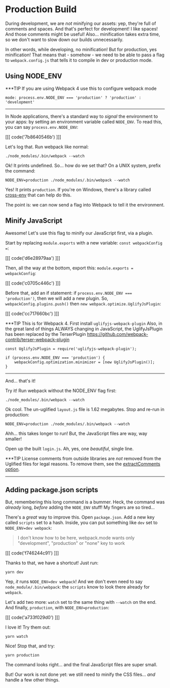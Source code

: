 # Production Build

During development, we are *not* minifying our assets: yep, they're full of comments
and spaces. And that's perfect for development! I like spaces! And those comments
might be useful! Also... minification takes extra time, so we don't want to slow
down our builds unnecessarily.

In other words, while developing, no minification! But for production, yes minification!
That means that - somehow - we need to be able to pass a flag to `webpack.config.js`
that tells it to compile in dev or production mode.

## Using NODE_ENV

***TIP
If you are using Webpack 4 use this to configure webpack mode
```
mode: process.env.NODE_ENV === 'production' ? 'production' : 'development'
```
***

In Node applications, there's a standard way to *signal* the environment to your
apps: by setting an environment variable called `NODE_ENV`. To read this, you can
say `process.env.NODE_ENV`:

[[[ code('7b8640546b') ]]]

Let's log that. Run webpack like normal:

```terminal-silent
./node_modules/.bin/webpack --watch
```

Ok! It prints undefined. So... how do we set that? On a UNIX system, prefix the
command:

```terminal
NODE_ENV=production ./node_modules/.bin/webpack --watch
```

Yes! It prints `production`. If you're on Windows, there's a library called [cross-env][cross_env]
that can help do this.

The point is: we can now send a flag into Webpack to tell it the environment.

## Minify JavaScript

Awesome! Let's use this flag to minify our JavaScript first, via a plugin.

Start by replacing `module.exports` with a new variable: `const webpackConfig =`:

[[[ code('d6e28979aa') ]]]

Then, all the way at the bottom, export this: `module.exports = webpackConfig`:

[[[ code('c0705c446c') ]]]

Before that, add an if statement: if `process.env.NODE_ENV === 'production')`, then
we will add a new plugin. So, `webpackConfig.plugins.push()` then
`new webpack.optimize.UglifyJsPlugin`:

[[[ code('cc717660bc') ]]]

***TIP
This is for Webpack 4. First install `uglifyjs-webpack-plugin` Also, in the great 
land of things ALWAYS changing in JavaScript, the UglifyJsPlugin has been replaced 
by the TerserPlugin https://github.com/webpack-contrib/terser-webpack-plugin

```
const UglifyJsPlugin = require('uglifyjs-webpack-plugin');

if (process.env.NODE_ENV === 'production') {
    webpackConfig.optimization.minimizer = [new UglifyJsPlugin()];
}
```
***

And... that's it!

Try it! Run webpack without the NODE_ENV flag first:

```terminal-silent
./node_modules/.bin/webpack --watch
```

Ok cool. The un-uglified `layout.js` file is 1.62 megabytes. Stop and re-run in production:

```terminal-silent
NODE_ENV=production ./node_modules/.bin/webpack --watch
```

Ahh... this takes longer to run! But, the JavaScript files are way, way smaller!

Open up the built `login.js`. Ah, yes, one *beautiful*, single line.

***TIP
License comments from outside libraries are *not* removed from the Uglified files
for legal reasons. To remove them, see the [extractComments option][extract_comments].
***

## Adding package.json scripts

But, remembering this long command is a bummer. Heck, the command was *already*
long, *before* adding the `NODE_ENV` stuff! My fingers are so tired...

There's a *great* way to improve this. Open `package.json`. Add a new key called
`scripts` set to a hash. Inside, you can put something like `dev` set to
`NODE_ENV=dev webpack`:

> I don't know how to be here, webpack.mode wants only "development", "production" 
> or "none" key to work

[[[ code('f746244c91') ]]]

Thanks to that, we have a shortcut! Just run:

```terminal
yarn dev
```

Yep, *it* runs `NODE_ENV=dev webpack`! And we don't even need to say
`node_module/.bin/webpack`: the `scripts` know to look there already for `webpack`.

Let's add two more: `watch` set to the same thing with `--watch` on the end. And
finally, `production`, with `NODE_ENV=production`:

[[[ code('a733f029d0') ]]]

I love it! Try them out:

```terminal
yarn watch
```

Nice! Stop that, and try:

```terminal
yarn production
```

The command looks right... and the final JavaScript files are super small.

But! Our work is not done yet: we still need to minify the CSS files... *and* handle
a few other things.


[cross_env]: https://npmjs.com/package/cross-env
[extract_comments]: https://github.com/webpack-contrib/uglifyjs-webpack-plugin#extractcomments

